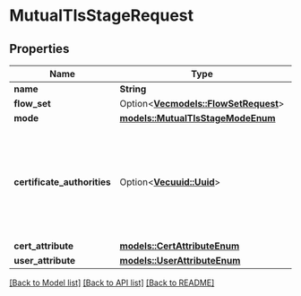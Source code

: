 # MutualTlsStageRequest

## Properties

Name | Type | Description | Notes
------------ | ------------- | ------------- | -------------
**name** | **String** |  | 
**flow_set** | Option<[**Vec<models::FlowSetRequest>**](FlowSetRequest.md)> |  | [optional]
**mode** | [**models::MutualTlsStageModeEnum**](MutualTLSStageModeEnum.md) |  | 
**certificate_authorities** | Option<[**Vec<uuid::Uuid>**](uuid::Uuid.md)> | Configure certificate authorities to validate the certificate against. This option has a higher priority than the `client_certificate` option on `Brand`. | [optional]
**cert_attribute** | [**models::CertAttributeEnum**](CertAttributeEnum.md) |  | 
**user_attribute** | [**models::UserAttributeEnum**](UserAttributeEnum.md) |  | 

[[Back to Model list]](../README.md#documentation-for-models) [[Back to API list]](../README.md#documentation-for-api-endpoints) [[Back to README]](../README.md)


